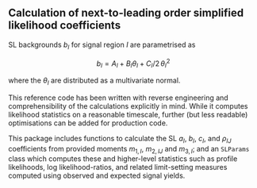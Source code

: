Calculation of next-to-leading order simplified likelihood coefficients
-----------------------------------------------------------------------

SL backgrounds $`b_I`$ for signal region $`I`$ are parametrised as
```math
b_I = A_I + B_I \theta_I + C_I/2 \, \theta_I^2
```
where the $`\theta_I`$ are distributed as a multivariate normal.

This reference code has been written with reverse engineering and
comprehensibility of the calculations explicitly in mind. While it computes
likelihood statistics on a reasonable timescale, further (but less readable)
optimisations can be added for production code.

This package includes functions to calculate the SL $`a_I`$, $`b_I`$, $`c_I`$, and
$`\rho_{IJ}`$ coefficients from provided moments $`m_{1,I}`$, $`m_{2,IJ}`$ and
$`m_{3,I}`$; and an `SLParams` class which computes these and higher-level
statistics such as profile likelihoods, log likelihood-ratios, and related
limit-setting measures computed using observed and expected signal yields.

